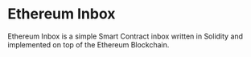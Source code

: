 # Ethereum Inbox

Ethereum Inbox is a simple Smart Contract inbox written in Solidity and implemented on top of the Ethereum Blockchain.

